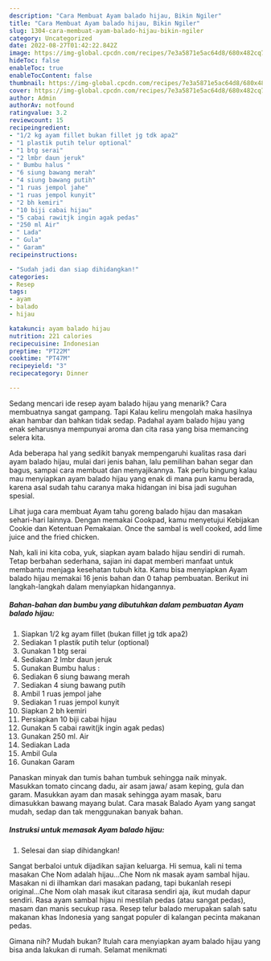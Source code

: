 ```yaml
---
description: "Cara Membuat Ayam balado hijau, Bikin Ngiler"
title: "Cara Membuat Ayam balado hijau, Bikin Ngiler"
slug: 1304-cara-membuat-ayam-balado-hijau-bikin-ngiler
category: Uncategorized
date: 2022-08-27T01:42:22.842Z
image: https://img-global.cpcdn.com/recipes/7e3a5871e5ac64d8/680x482cq70/ayam-balado-hijau-foto-resep-utama.jpg
hideToc: false
enableToc: true
enableTocContent: false
thumbnail: https://img-global.cpcdn.com/recipes/7e3a5871e5ac64d8/680x482cq70/ayam-balado-hijau-foto-resep-utama.jpg
cover: https://img-global.cpcdn.com/recipes/7e3a5871e5ac64d8/680x482cq70/ayam-balado-hijau-foto-resep-utama.jpg
author: Admin
authorAv: notfound
ratingvalue: 3.2
reviewcount: 15
recipeingredient:
- "1/2 kg ayam fillet bukan fillet jg tdk apa2"
- "1 plastik putih telur optional"
- "1 btg serai"
- "2 lmbr daun jeruk"
- " Bumbu halus "
- "6 siung bawang merah"
- "4 siung bawang putih"
- "1 ruas jempol jahe"
- "1 ruas jempol kunyit"
- "2 bh kemiri"
- "10 biji cabai hijau"
- "5 cabai rawitjk ingin agak pedas"
- "250 ml Air"
- " Lada"
- " Gula"
- " Garam"
recipeinstructions:

- "Sudah jadi dan siap dihidangkan!"
categories:
- Resep
tags:
- ayam
- balado
- hijau

katakunci: ayam balado hijau 
nutrition: 221 calories
recipecuisine: Indonesian
preptime: "PT22M"
cooktime: "PT47M"
recipeyield: "3"
recipecategory: Dinner

---
```



Sedang mencari ide resep ayam balado hijau yang menarik? Cara membuatnya sangat gampang. Tapi Kalau keliru mengolah maka hasilnya akan hambar dan bahkan tidak sedap. Padahal ayam balado hijau yang enak seharusnya mempunyai aroma dan cita rasa yang bisa memancing selera kita.


Ada beberapa hal yang sedikit banyak mempengaruhi kualitas rasa dari ayam balado hijau, mulai dari jenis bahan, lalu pemilihan bahan segar dan bagus, sampai cara membuat dan menyajikannya. Tak perlu bingung kalau mau menyiapkan ayam balado hijau yang enak di mana pun kamu berada, karena asal sudah tahu caranya maka hidangan ini bisa jadi suguhan spesial.

Lihat juga cara membuat Ayam tahu goreng balado hijau dan masakan sehari-hari lainnya. Dengan memakai Cookpad, kamu menyetujui Kebijakan Cookie dan Ketentuan Pemakaian. Once the sambal is well cooked, add lime juice and the fried chicken.


Nah, kali ini kita coba, yuk, siapkan ayam balado hijau sendiri di rumah. Tetap berbahan sederhana, sajian ini dapat memberi manfaat untuk membantu menjaga kesehatan tubuh kita. Kamu bisa menyiapkan Ayam balado hijau memakai 16 jenis bahan dan 0 tahap pembuatan. Berikut ini langkah-langkah dalam menyiapkan hidangannya.

<!--inarticleads1-->

##### Bahan-bahan dan bumbu yang dibutuhkan dalam pembuatan Ayam balado hijau:

1. Siapkan 1/2 kg ayam fillet (bukan fillet jg tdk apa2)
1. Sediakan 1 plastik putih telur (optional)
1. Gunakan 1 btg serai
1. Sediakan 2 lmbr daun jeruk
1. Gunakan  Bumbu halus :
1. Sediakan 6 siung bawang merah
1. Sediakan 4 siung bawang putih
1. Ambil 1 ruas jempol jahe
1. Sediakan 1 ruas jempol kunyit
1. Siapkan 2 bh kemiri
1. Persiapkan 10 biji cabai hijau
1. Gunakan 5 cabai rawit(jk ingin agak pedas)
1. Gunakan 250 ml. Air
1. Sediakan  Lada
1. Ambil  Gula
1. Gunakan  Garam


Panaskan minyak dan tumis bahan tumbuk sehingga naik minyak. Masukkan tomato cincang dadu, air asam jawa/ asam keping, gula dan garam. Masukkan ayam dan masak sehingga ayam masak, baru dimasukkan bawang mayang bulat. Cara masak Balado Ayam yang sangat mudah, sedap dan tak menggunakan banyak bahan. 

<!--inarticleads2-->

##### Instruksi untuk memasak Ayam balado hijau:


1. Selesai dan siap dihidangkan!

Sangat berbaloi untuk dijadikan sajian keluarga. Hi semua, kali ni tema masakan Che Nom adalah hijau…Che Nom nk masak ayam sambal hijau. Masakan ni di ilhamkan dari masakan padang, tapi bukanlah resepi original…Che Nom olah masak ikut citarasa sendiri aja, ikut mudah dapur sendiri. Rasa ayam sambal hijau ni mestilah pedas (atau sangat pedas), masam dan manis secukup rasa. Resep telur balado merupakan salah satu makanan khas Indonesia yang sangat populer di kalangan pecinta makanan pedas. 

Gimana nih? Mudah bukan? Itulah cara menyiapkan ayam balado hijau yang bisa anda lakukan di rumah. Selamat menikmati
